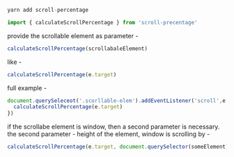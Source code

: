 ```javascript
yarn add scroll-percentage
```

```javascript
import { calculateScrollPercentage } from 'scroll-precentage'
```

provide the scrollable element as parameter -
```javascript
calculateScrollPercentage(scrollabaleElement)
```

like -
```javascript
calculateScrollPercentage(e.target)
```

full example -
```javascript
document.querySeleceot('.scorllable-elem').addEventListener('scroll',e => {
  calculateScrollPercentage(e.target)
})
```

if the scrollabe element is window, then a second parameter is necessary.
the second parameter - height of the element, window is scrolling by -
```javascript
calculateScrollPercentage(e.target, document.querySelector(someElement).clientHeight)
```